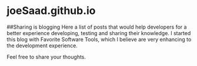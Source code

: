 # joeSaad.github.io
##Sharing is blogging 
Here a list of posts that would help developers for a better experience developing, testing and sharing their knowledge. 
I started this blog with Favorite Software Tools, which I believe are very enhancing to the development experience. 

Feel free to share your thoughts. 

